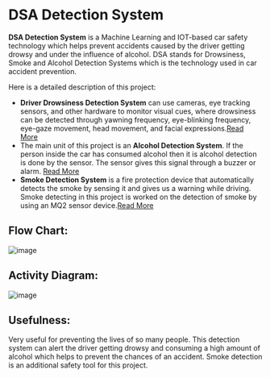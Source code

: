 # DSA Detection System
**DSA Detection System** is a Machine Learning and IOT-based car safety technology which helps prevent accidents caused by the driver getting drowsy and under the influence of alcohol. DSA stands for Drowsiness, Smoke and Alcohol Detection Systems which is the technology used in car accident prevention.

Here is a detailed description of this project:

*  **Driver Drowsiness Detection System** can use cameras, eye tracking sensors, and other hardware to monitor visual cues, where drowsiness can be detected through yawning frequency, eye-blinking frequency, eye-gaze movement, head movement, and facial expressions.[Read More](https://github.com/Code-blogger/DSA_Dectection_System/tree/master/Drowsiness%20detection)
* The main unit of this project is an **Alcohol Detection System**. If the person inside the car has consumed alcohol then it is alcohol detection is done by the sensor. The sensor gives this signal through a buzzer or alarm. [Read More](https://github.com/Code-blogger/DSA_Dectection_System/tree/master/Alcohol%20Detection)
*  **Smoke Detection System** is a fire protection device that automatically detects the smoke by sensing it and gives us a warning while driving. Smoke detecting in this project is worked on the detection of smoke by using an MQ2 sensor device.[Read More](https://github.com/Code-blogger/DSA_Dectection_System/tree/master/Smoke%20Detection)

## Flow Chart:
![image](https://github.com/Code-blogger/DSA_Dectection_System/assets/84615558/63095866-7647-40ed-b3b6-2855523ef9fa)

## Activity Diagram:
![image](https://github.com/Code-blogger/DSA_Dectection_System/assets/84615558/a4b0b5c5-4d99-4414-895d-2b2050b40a91)

## Usefulness:
Very useful for preventing the lives of so many people. This detection system can alert the driver getting drowsy and consuming a high amount of alcohol which helps to prevent the chances of an accident. Smoke detection is an additional safety tool for this project.
